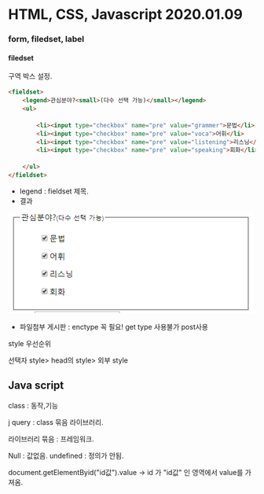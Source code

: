 # HTML, CSS, Javascript 2020.01.09

### form, filedset, label

#### filedset

구역 박스 설정.

```html
<fieldset>
	<legend>관심분야?<small>(다수 선택 가능)</small></legend>
	<ul>
				
		<li><input type="checkbox" name="pre" value="grammer">문법</li>
		<li><input type="checkbox" name="pre" value="voca">어휘</li>
		<li><input type="checkbox" name="pre" value="listening">리스닝</li>
		<li><input type="checkbox" name="pre" value="speaking">회화</li>
				
	</ul>
</fieldset>
```

* legend : fieldset 제목.
* 결과

![image-20200109092832090](200109.assets/image-20200109092832090.png)

* 파일첨부 게시판 : enctype 꼭 필요! get type 사용불가 post사용

style 우선순위

선택자 style> head의 style> 외부 style

## Java script

class : 동작,기능

j query : class 묶음 라이브러리.

라이브러리 묶음 : 프레임워크.

Null : 값없음. undefined : 정의가 안됨.





document.getElementByid("id값").value -> id 가 "id값" 인 영역에서 value를 가져옴.